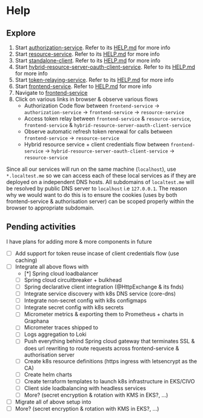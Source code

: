# Help

## Explore

1. Start [authorization-service](authorization-service). Refer to its [HELP.md](authorization-service/HELP.md) for more info
2. Start [resource-service](resource-service). Refer to its [HELP.md](resource-service/HELP.md) for more info
3. Start [standalone-client](standalone-client). Refer to its [HELP.md](standalone-client/HELP.md) for more info
4. Start [hybrid-resource-server-oauth-client-service](hybrid-resource-server-oauth-client-service). Refer to its [HELP.md](hybrid-resource-server-oauth-client-service/HELP.md) for more info
5. Start [token-relaying-service](token-relaying-service). Refer to its [HELP.md](token-relaying-service/HELP.md) for more info
6. Start [frontend-service](frontend-service). Refer to [HELP.md](frontend-service/HELP.md) for more info
7. Navigate to [frontend-service](http://frontend-service.localtest.me:8080)
8. Click on various links in browser & observe various flows
   * Authorization Code flow between `frontend-service` -> `authorization-service` -> `frontend-service` -> `resource-service`
   * Access token relay between `frontend-service` & `resource-service`, `frontend-service` & `hybrid-resource-server-oauth-client-service`
   * Observe automatic refresh token renewal for calls between `frontend-service` -> `resource-service`
   * Hybrid resource service + client credentials flow between `frontend-service` -> `hybrid-resource-server-oauth-client-service` -> `resource-service`

Since all our services will run on the same machine (`localhost`), use `*.localtest.me` so we can access each of these local services as if they are deployed on a independent DNS hosts. All subdomains of `localtest.me` will be resolved by public DNS server to `localhost` i.e `127.0.0.1`. The reason why we would want to do this is to ensure the cookies (uses by both frontend-service & authorisation server) can be scoped properly within the browser to appropriate subdomain.

## Pending activities

I have plans for adding more & more components in future

- [ ] Add support for token reuse incase of client credentials flow (use caching)
- [ ] Integrate all above flows with
    - [*] Spring cloud loadbalancer
    - [ ] Spring cloud circuitbreaker + bulkhead
    - [ ] Spring declarative client integration (@HttpExchange & its fnds)
    - [ ] Integrate service discovery with k8s DNS service (core-dns)
    - [ ] Integrate non-secret config with k8s configmaps
    - [ ] Integrate secret config with k8s secrets
    - [ ] Micrometer metrics & exporting them to Prometheus + charts in Graphana
    - [ ] Micrometer traces shipped to 
    - [ ] Logs aggregation to Loki
    - [ ] Push everything behind Spring cloud gateway that terminates SSL & does url rewriting to route requests across frontend-service & authorisation server
    - [ ] Create k8s resource definitions (https ingress with letsencrypt as the CA)
    - [ ] Create helm charts
    - [ ] Create terraform templates to launch k8s infrastructure in EKS/CIVO
    - [ ] Client side loadbalancing with headless services
    - [ ] More? (secret encryption & rotation with KMS in EKS?, ...)
- [ ] Migrate all of above setup into 
- [ ] More? (secret encryption & rotation with KMS in EKS?, ...)
